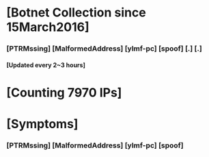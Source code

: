 # [Botnet Collection since 15March2016]
### [PTRMssing] [MalformedAddress] [ylmf-pc] [spoof] [.] [.]
#### [Updated every 2~3 hours]

# [Counting 7970 IPs]

# [Symptoms] 
###   [PTRMssing] [MalformedAddress] [ylmf-pc] [spoof]
